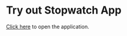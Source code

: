 # Try out Stopwatch App

[Click here](https://8bitnikita.github.io/stopwatch-app/) to open the application.
